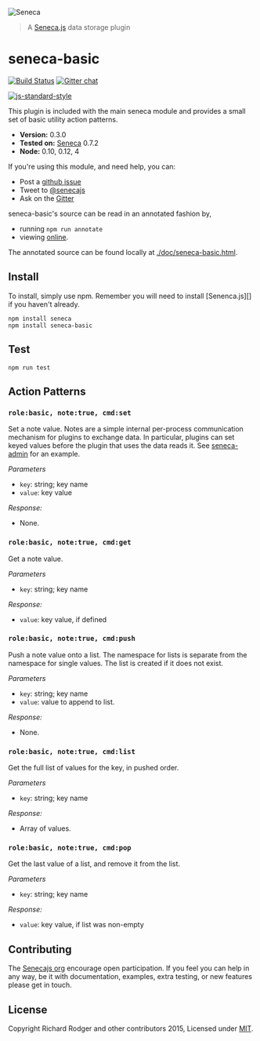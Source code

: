 ![Seneca](http://senecajs.org/files/assets/seneca-logo.png)
> A [Seneca.js][] data storage plugin

# seneca-basic 
[![Build Status](https://travis-ci.org/rjrodger/seneca-basic.png?branch=master)](https://travis-ci.org/rjrodger/seneca-basic)
[![Gitter chat](https://badges.gitter.im/rjrodger/seneca-basic.png)](https://gitter.im/rjrodger/seneca-basic)

[![js-standard-style][standard-badge]][standard-style]

This plugin is included with the main seneca module and provides a
small set of basic utility action patterns.

- __Version:__ 0.3.0
- __Tested on:__ [Seneca](//github.com/rjrodger/seneca) 0.7.2
- __Node:__ 0.10, 0.12, 4

If you're using this module, and need help, you can:

- Post a [github issue](//github.com/rjrodger/seneca-basic/issues)
- Tweet to [@senecajs](http://twitter.com/senecajs)
- Ask on the [Gitter][gitter-url]

seneca-basic's source can be read in an annotated fashion by,
- running `npm run annotate`
- viewing [online](http://rjrodger.github.io/seneca-basic/doc/basic.html).

The annotated source can be found locally at [./doc/seneca-basic.html]().

## Install

To install, simply use npm. Remember you will need to install [Senenca.js][] if you haven't already.

```
npm install seneca
npm install seneca-basic
```

## Test  

`npm run test`

## Action Patterns

### `role:basic, note:true, cmd:set`

Set a note value. Notes are a simple internal per-process
communication mechanism for plugins to exchange data. In particular,
plugins can set keyed values before the plugin that uses the data
reads it. See [seneca-admin](/rjrodger/seneca-admin) for an example.

_Parameters_
 
   * `key`:   string; key name
   * `value`: key value

_Response:_

   * None.


### `role:basic, note:true, cmd:get`

Get a note value.

_Parameters_
 
   * `key`:   string; key name

_Response:_

   * `value`: key value, if defined


### `role:basic, note:true, cmd:push`

Push a note value onto a list. The namespace for lists is separate
from the namespace for single values. The list is created if it does not exist.

_Parameters_
 
   * `key`: string; key name
   * `value`: value to append to list.

_Response:_

   * None.


### `role:basic, note:true, cmd:list`

Get the full list of values for the key, in pushed order.

_Parameters_
 
   * `key`: string; key name

_Response:_

   * Array of values.


### `role:basic, note:true, cmd:pop`

Get the last value of a list, and remove it from the list.

_Parameters_
 
   * `key`: string; key name

_Response:_

   * `value`: key value, if list was non-empty


## Contributing
The [Senecajs org][] encourage open participation. If you feel you can help in any way, be it with
documentation, examples, extra testing, or new features please get in touch.

## License
Copyright Richard Rodger and other contributors 2015, Licensed under [MIT][].

[travis-badge]: https://travis-ci.org/senecajs/seneca-basic.svg
[travis-url]: https://travis-ci.org/senecajs/seneca-basic
[gitter-badge]: https://badges.gitter.im/Join%20Chat.svg
[gitter-url]: https://gitter.im/senecajs/seneca
[standard-badge]: https://raw.githubusercontent.com/feross/standard/master/badge.png
[standard-style]: https://github.com/feross/standard

[MIT]: ./LICENSE
[Senecajs org]: https://github.com/senecajs/
[Seneca.js]: https://www.npmjs.com/package/seneca
[senecajs.org]: http://senecajs.org/
[github issue]: https://github.com/rjrodger/seneca-level-store/issues
[@senecajs]: http://twitter.com/senecajs



